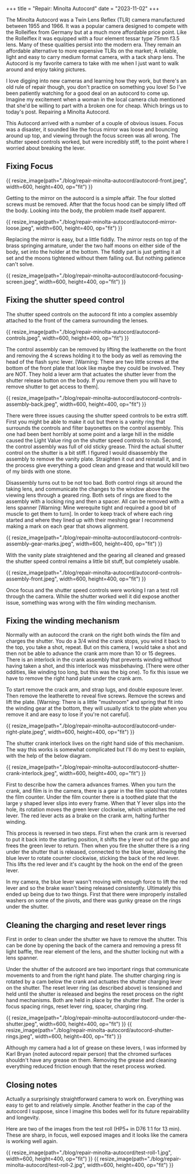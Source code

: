 +++
title = "Repair: Minolta Autocord"
date = "2023-11-02"
+++

The Minolta Autocord was a Twin Lens Reflex (TLR) camera manufactured between 1955 and 1966. It was a popular camera designed to compete with the Rolleiflex from Germany but at a much more affordable price point. Like the Rolleiflex it was equipped with a four element tessar type 75mm f3.5 lens. Many of these qualities persist into the modern era. They remain an affordable alternative to more expensive TLRs on the market; A reliable, light and easy to carry medium format camera, with a tack sharp lens. The Autocord is my favorite camera to take with me when I just want to walk around and enjoy taking pictures.

I love digging into new cameras and learning how they work, but there's an old rule of repair though, you don't practice on something you love! So I've been patiently watching for a good deal on an autocord to come up. Imagine my excitement when a woman in the local camera club mentioned that she'd be willing to part with a broken one for cheap. Which brings us to today's post. Repairing a Minolta Autocord.

This Autocord arrived with a number of a couple of obvious issues. Focus was a disaster, it sounded like the focus mirror was loose and bouncing around up top, and viewing through the focus screen was all wrong. The shutter speed controls worked, but were incredibly stiff, to the point where I worried about breaking the lever.

## Fixing Focus

{{ resize_image(path="./blog/repair-minolta-autocord/autocord-front.jpeg", width=600, height=400, op="fit") }}

Getting to the mirror on the autocord is a simple affair. The four slotted screws must be removed. After that the focus hood can be simply lifted off the body. Looking into the body, the problem made itself apparent.

{{ resize_image(path="./blog/repair-minolta-autocord/autocord-mirror-loose.jpeg", width=600, height=400, op="fit") }}

Replacing the mirror is easy, but a little fiddly. The mirror rests on top of the brass springing armature, under the two half moons on either side of the body, set into the holder at the bottom. The fiddly part is just getting it all set and the moons tightened without them falling out. But nothing patience can't solve.

{{ resize_image(path="./blog/repair-minolta-autocord/autocord-focusing-screen.jpeg", width=600, height=400, op="fit") }}


## Fixing the shutter speed control

The shutter speed controls on the autocord fit into a complex assembly attached to the front of the camera surrounding the lenses.

{{ resize_image(path="./blog/repair-minolta-autocord/autocord-controls.jpeg", width=600, height=400, op="fit") }}

The control assembly can be removed by lifting the leatherette on the front and removing the 4 screws holding it to the body as well as removing the head of the flash sync lever. [Warning: There are two little screws at the bottom of the front plate that look like maybe they could be involved. They are NOT. They hold a lever arm that actuates the shutter lever from the shutter release button on the body. If you remove them you will have to remove shutter to get access to them].

{{ resize_image(path="./blog/repair-minolta-autocord/autocord-controls-assembly-back.jpeg", width=600, height=400, op="fit") }}

There were three issues causing the shutter speed controls to be extra stiff. First you might be able to make it out but there is a vanity ring that surrounds the controls and filter bayonettes on the control assembly. This one had been bent horribly at some point and a large hill in the middle caused the Light Value ring on the shutter speed controls to rub. Second, the control assembly was full of old sticky grease. Third the actual shutter control on the shutter is a bit stiff. I figured I would disassembly the assembly to remove the vanity plate. Straighten it out and reinstall it, and in the process give everything a good clean and grease and that would kill two of my birds with one stone.

Disassembly turns out to be not too bad. Both control rings sit around the taking lens, and communicate the changes to the window above the viewing lens through a geared ring. Both sets of rings are fixed to the assembly with a locking ring and then a spacer. All can be removed with a lens spanner [Warning: Mine werequite tight and required a good bit of muscle to get them to turn]. In order to keep track of where each ring started and where they lined up with their meshing gear I recommend making a mark on each gear that shows alignment.

{{ resize_image(path="./blog/repair-minolta-autocord/autocord-controls-assembly-gear-marks.jpeg", width=600, height=400, op="fit") }}

With the vanity plate straightened and the gearing all cleaned and greased the shutter speed control remains a little bit stuff, but completely usable.

{{ resize_image(path="./blog/repair-minolta-autocord/autocord-controls-assembly-front.jpeg", width=600, height=400, op="fit") }}

Once focus and the shutter speed controls were working I ran a test roll through the camera. While the shutter worked well it did expose another issue, something was wrong with the film winding mechanism.

## Fixing the winding mechanism

Normally with an autocord the crank on the right both winds the film and charges the shutter. You do a 3/4 wind the crank stops, you wind it back to the top, you take a shot, repeat. But on this camera, I would take a shot and then not be able to advance the crank arm more than 10 or 15 degrees. There is an interlock in the crank assembly that prevents winding without having taken a shot, and this interlock was missbehaving. (There were other oddities, like winding too long, but this was the big one). To fix this issue we have to remove the right hand plate under the crank arm.

To start remove the crack arm, and strap lugs, and double exposure lever. Then remove the leatherette to reveal five screws. Remove the screws and lift the plate. [Warning: There is a little "mushroom" and spring that fit into the winding gear at the bottom, they will usually stick to the plate when you remove it and are easy to lose if you're not careful].

{{ resize_image(path="./blog/repair-minolta-autocord/autocord-under-right-plate.jpeg", width=600, height=400, op="fit") }}

The shutter crank interlock lives on the right hand side of this mechanism. The way this works is somewhat complicated but I'll do my best to explain, with the help of the below diagram.

{{ resize_image(path="./blog/repair-minolta-autocord/autocord-shutter-crank-interlock.jpeg", width=600, height=400, op="fit") }}

First to describe how the camera advances frames. When you turn the crank, and film is in the camera, there is a gear in the film spool that rotates the film counter. Under the film counter there is a toothed plate that the large y shaped lever slips into every frame. When that Y lever slips into the hole, its rotation moves the green lever clockwise, which unlatches the red lever. The red lever acts as a brake on the crank arm, halting further winding.

This process is reversed in two steps. First when the crank arm is reversed to put it back into the starting position, it shifts the y lever out of the gap and frees the green lever to return. Then when you fire the shutter there is a ring under the shutter that is released, connected to the blue lever, allowing the blue lever to rotate counter clockwise, sticking the back of the red lever. This lifts the red lever and it's caught by the hook on the end of the green lever.

In my camera, the blue lever wasn't moving with enough force to lift the red lever and so the brake wasn't being released consistently. Ultimately this ended up being due to two things. First that there were improperly installed washers on some of the pivots, and there was gunky grease on the rings under the shutter.

## Cleaning the charging and reset lever rings

First in order to clean under the shutter we have to remove the shutter. This can be done by opening the back of the camera and removing a press fit light baffle, the rear element of the lens, and the shutter locking nut with a lens spanner.

Under the shutter of the autcoord are two important rings that communicate movements to and from the right hand plate. The shutter charging ring is rotated by a cam below the crank and actuates the shutter charging lever on the shutter. The reset lever ring (as described above) is tensioned and held until the shutter is released and begins the reset process on the right hand mechanisms. Both are held in place by the shutter itself. The order is focus spacing rings, reset lever ring, spacer, charging ring.

{{ resize_image(path="./blog/repair-minolta-autocord/autocord-under-the-shutter.jpeg", width=600, height=400, op="fit") }}
{{ resize_image(path="./blog/repair-minolta-autocord/autocord-shutter-rings.jpeg", width=600, height=400, op="fit") }}

Although my camera had a lot of grease on these levers, I was informed by Karl Bryan (noted autocord repair person) that the chromed surfaces shouldn't have any grease on them. Removing the grease and cleaning everything reduced friction enough that the reset process worked.

## Closing notes

Actually a surprisingly straightforward camera to work on. Everything was easy to get to and relatively simple. Another feather in the cap of the autocord I suppose, since I imagine this bodes well for its future repairability and longevity.

Here are two of the images from the test roll (HP5+ in D76 1:1 for 13 min). These are sharp, in focus, well exposed images and it looks like the camera is working well again.


{{ resize_image(path="./blog/repair-minolta-autocord/test-roll-1.jpg", width=600, height=400, op="fit") }}
{{ resize_image(path="./blog/repair-minolta-autocord/test-roll-2.jpg", width=600, height=400, op="fit") }}
